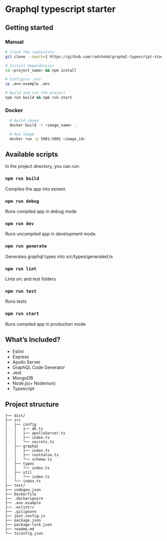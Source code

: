 # Graphql typescript starter

## Getting started

### Manual

```bash
# Clone the repository
git clone --depth=1 https://github.com/radchukd/graphql-typescript-starter <project_name>

# Install dependencies
cd <project_name> && npm install

# Configure .env
cp .env.example .env

# Build and run the project
npm run build && npm run start
```

### Docker

```bash
  # Build image
  docker build -t <image_name> .

  # Run image
  docker run -p 5001:5001 <image_id>

```

## Available scripts

In the project directory, you can run:

### `npm run build`

Compiles the app into esnext.

### `npm run debug`

Runs compiled app in debug mode

### `npm run dev`

Runs uncompiled app in development mode.

### `npm run generate`

Generates graphql types into src/types/generated.ts

### `npm run lint`

Lints src and test folders

### `npm run test`

Runs tests

### `npm run start`

Runs compiled app in production mode

## What’s Included?

- Eslint
- Express
- Apollo Server
- GraphQL Code Generator
- Jest
- MongoDB
- Node.js(+ Nodemon)
- Typescript

## Project structure

```
├── dist/
├── src
│   ├── config
│   │   ├── db.ts
│   │   ├── apolloServer.ts
│   │   ├── index.ts
│   │   └── secrets.ts
│   ├── graphql
│   │   ├── index.ts
│   │   ├── rootValue.ts
│   │   └── schema.ts
│   ├── types
│   │   └── index.ts
│   ├── util
│   │   └── index.ts
│   └── index.ts
├── test/
├── codegen.json
├── Dockerfile
├── .dockerignore
├── .env.example
├── .eslintrc
├── .gitignore
├── jest.config.js
├── package.json
├── package-lock.json
├── readme.md
└── tsconfig.json
```
